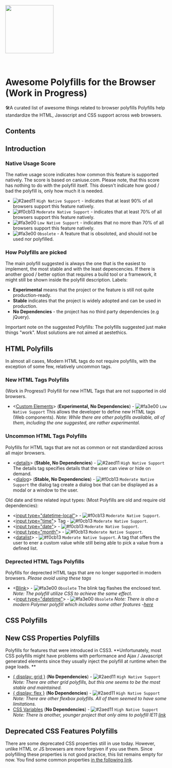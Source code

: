   <br>
    <img width="150" height="150" src="https://i.imgur.com/HCClYwF.png" />
  <br>
  <br>
  <br>
</p>

# Awesome Polyfills for the Browser (Work in Progress)
🛠️A curated list of awesome things related to browser polyfills
Polyfills help standardize the HTML, Javascript and CSS support across web browsers. 

## Contents
## Introduction
### Native Usage Score
The native usage score indicates how common this feature is supported natively. The score is based on caniuse.com. Please note, that this score has nothing to do with the polyfill itself. This doesn't indicate how good / bad the polyfill is, only how much it is needed. 
- ![#2aed11](https://placehold.it/12/2aed11/000000?text=+) `High Native Support` - indicates that at least 90% of all browsers support this feature natively.
- ![#f0cb13](https://placehold.it/12/f0cb13/000000?text=+) `Moderate Native Support` - indicates that at least 70% of all browsers support this feature natively.
- ![#fa3e00](https://placehold.it/12/fa3e00/000000?text=+) `Low Native Support` - indicates that no more than 70% of all browsers support this feature natively.
- ![#fa3e00](https://placehold.it/12/fa3e00/000000?text=+) `Obsolete` - A feature that is obsoloted, and should not be used nor polyfilled.

### How Polyfills are picked
The main polyfill suggested is always the one that is the easiest to implement, the most stable and with the least depencencies. If there is another good / better option that requires a build tool or a framework, it might still be shown inside the polyfill description.
Labels:
- **Experimental** means that the project or the feature is still not quite production-ready.
- **Stable** indicates that the project is widely adopted and can be used in production.
- **No Dependencies** - the project has no third party dependencies (e.g jQuery).

Important note on the suggested Polyfills: The polyfills suggested just make things "work". Most solutions are not aimed at aestethics.

## HTML Polyfills
In almost all cases, Modern HTML tags do not require polyfills, with the exception of some few, relatively uncommon tags.

### New HTML Tags Polyfills
(Work in Progress!)
Polyfill for new HTML Tags that are not supported in old browsers. 
- <[Custom Elements](https://github.com/webcomponents/polyfills/tree/master/packages/webcomponentsjs)> (**Experimental, No Dependencies**) - ![#fa3e00](https://placehold.it/12/fa3e00/000000?text=+) `Low Native Support` This allows the developer to define new HTML tags (Web components). *Note: While there are other polyfills available, all of them, including the one suggested, are rather experimental.*

### Uncommon HTML Tags Polyfills
Polyfills for HTML tags that are not as common or not standardized across all major browsers.

 - <[details](https://github.com/rstacruz/details-polyfill)> (**Stable, No Dependencies**) - ![#2aed11](https://placehold.it/12/2aed11/000000?text=+) `High Native Support` The details tag specifies details that the user can view or hide on demand. 
 - <[dialog](https://github.com/rstacruz/details-polyfill)> (**Stable, No Dependencies**) - ![#f0cb13](https://placehold.it/12/f0cb13/000000?text=+) `Moderate Native Support` the dialog tag create a dialog box that can be displayed as a modal or a window to the user.

Old date and time related input types: (Most Polyfills are old and require old dependencies):
  - <[input type="datetime-local"](https://github.com/jonstipe/datetime-local-polyfill)> - ![#f0cb13](https://placehold.it/12/f0cb13/000000?text=+) `Moderate Native Support`.
   - <[input type="time"](https://github.com/jonstipe/time-polyfill)> Tag - ![#f0cb13](https://placehold.it/12/f0cb13/000000?text=+) `Moderate Native Support`.
   - <[input type="date"](https://github.com/liorwohl/html5-simple-date-input-polyfill)> - ![#f0cb13](https://placehold.it/12/f0cb13/000000?text=+) `Moderate Native Support`.
   - <[input type="month"](https://github.com/jonstipe/month-polyfill)> - ![#f0cb13](https://placehold.it/12/f0cb13/000000?text=+) `Moderate Native Support`.
   - <[datalist](https://github.com/mfranzke/datalist-polyfill)> - ![#f0cb13](https://placehold.it/12/f0cb13/000000?text=+) `Moderate Native Support`. A tag that offers the user to ener a custom value while still being able to pick a value from a defined list.
 
### Deprected HTML Tags Polyfills
Polyfills for deprected HTML tags that are no longer supported in modern browsers. 
*Please avoid using these tags*

 - <[Blink](https://github.com/contra/blink-polyfill)> - ![#fa3e00](https://placehold.it/12/fa3e00/000000?text=+) `Obsolete` The blink tag flashes the enclosed text. *Note: The polyfill utilize CSS to achieve the same effect.*
  - <[input type="datetime"](https://github.com/jonstipe/datetime-polyfill)> - ![#fa3e00](https://placehold.it/12/fa3e00/000000?text=+) `Obsolete` *Note: There is also a modern Polymer polyfill which includes some other features -[here](https://github.com/fooloomanzoo/datetime-picker)*

## CSS Polyfills

## New CSS Properties Polyfills
Polyfills for features that were introduced in CSS3. 
**Unfortunately, most CSS polyfills might have problems with performance and Ajax / Javascript generated elements since they usually inject the polyfill at runtime when the page loads. **

 - [{ display: grid }](https://github.com/FremyCompany/css-grid-polyfill/) (**No Dependencies**) - ![#2aed11](https://placehold.it/12/2aed11/000000?text=+) `High Native Support` *Note: There are other grid polyfills, but this one seems to be the most stable and maintained.*
 - [{ display: flex }](https://github.com/jonathantneal/flexibility) (**No Dependencies**) - ![#2aed11](https://placehold.it/12/2aed11/000000?text=+) `High Native Support` *Note: There are other flexbox polyfills. All of them seemed to have some limitations.*
  - [CSS Variables](https://github.com/aaronbarker/css-variables-polyfill) (**No Dependencies**) - ![#2aed11](https://placehold.it/12/2aed11/000000?text=+) `High Native Support` *Note: There is another, younger project that only aims to polyfill IE11 [link](https://github.com/nuxodin/ie11CustomProperties)*

## Deprecated CSS Features Polyfills
There are some deprecated CSS properties still in use today. However, unlike HTML or JS browsers are more forgiven if you use them. Since polyfilling these properties is not good practice, this list remains empty for now. You find some common properties [in the following link](https://css-tricks.com/list-of-depreciated-elements-still-in-widespread-use/).


